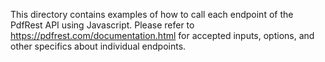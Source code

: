 This directory contains examples of how to call each endpoint of the
PdfRest API using Javascript. Please refer to https://pdfrest.com/documentation.html
for accepted inputs, options, and other specifics about individual endpoints.
